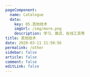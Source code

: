 ```yaml
---
pageComponent:
  name: Catalogue
  data:
    key: 05.其他技术
    imgUrl: /img/more.png
    description: 学习、面试、在线工具等
title: 其他技术
date: 2020-03-11 21:50:56
permalink: /other
sidebar: false
article: false
comment: false
editLink: false
---
```

